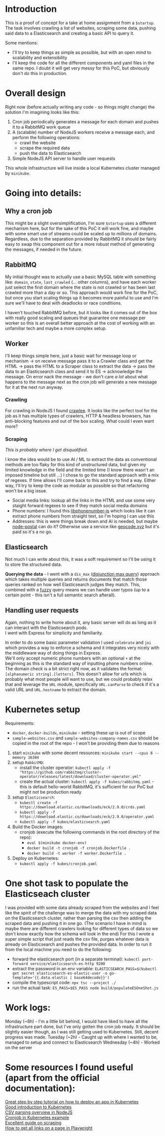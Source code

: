 # Introduction
This is a proof of concept for a take at home assignment from a `$startup`.  
The task involves crawling a list of websites, scraping some data, pushing said data to a Elasticsearch and creating a basic API to query it.

Some mentions:  
* I'll try to keep things as simple as possible, but with an open mind to scalability and extensibility
* I'll keep the code for all the different components and yaml files in the same repo. I doubt it will get very messy for this PoC, but obviously don't do this in production. 

# Overall design
Right now (before actually writing any code - so things might change) the solution I'm imagining looks like this:  
1. Cron job periodically generates a message for each domain and pushes it to a RabbitMQ work queue
2. A (scalable) number of NodeJS workers receive a message each, and perform the following operations:
    * crawl the website
    * scrape the required data
    * push the data to Elasticsearch
3. Simple NodeJS API server to handle user requests

This whole infrastructure will live inside a local Kubernetes cluster managed by `minikube`.

# Going into details:

## Why a cron job
This might be a slight oversimplification, I'm sure `$startup` uses a different mechanism here, but for the sake of this PoC it will work fine, and maybe with some smart use of streams could be scaled up to millions of domains.  
Regardless, due to the separation provided by RabbitMQ it should be fairly easy to swap this component out for a more robust method of generating the messages, if needed in the future.

## RabbitMQ
My initial thought was to actually use a basic MySQL table with something like: `domain`, `state`, `last_crawled` (... other columns), and have each worker just select the first domain where the state is not crawled or has been last crawled more than a day or so. This approach would work fine for the PoC, but once you start scaling things up it becomes more painful to use and I'm sure we'll have to deal with deadlocks or race conditions.

I haven't touched RabbitMQ before, but it looks like it comes out of the box with really good scaling and queues that guarantee one message per worker so this is an overall better approach at the cost of working with an unfamiliar tech and maybe a more complex setup.

## Worker
I'll keep things simple here, just a basic wait for message loop or mechanism -> on receive message pass it to a Crawler class and get the HTML -> pass the HTML to a Scraper class to extract the data -> pass the data to an Elasticsearch class and send it to ES -> acknowledge the message. On error nack the message - we don't care *a lot* about what happens to the message next as the cron job will generate a new message for it at the next run anyway.

### Crawling
For crawling in NodeJS I found [crawlee](https://crawlee.dev/). It looks like the perfect tool for the job as it has multiple types of crawlers, HTTP & headless browsers, has anti-blocking features and out of the box scaling. What could I even want more?

### Scraping
*This is probably where I get disqualified.*

I know the idea would be to use AI / ML to extract the data as conventional methods are too flaky for this kind of unstructured data, but given my limited knowledge in the field and the limited time (I know there wasn't an imposed timeline but still ...) I chose to go the standard approach with a mix of regexes. If time allows I'll come back to this and try to find a way. Either way, I'll try to keep the code as modular as possible so that refactoring won't be a big issue.

* Social media links: lookup all the links in the HTML and use some very staight forward regexes to see if they match social media domains
* Phone numbers: I found this [libphonenumber-js](https://www.npmjs.com/package/libphonenumber-js) which looks like it can extract phone numbers from straight text, so I'm hoping I can use this
* Addresses: this is were things break down and AI is needed, but maybe [node-postal](https://www.npmjs.com/package/node-postal) can do it? Otherwise use a service like [geocode.xyz](https://geocode.xyz/api) but it's paid so it's a no go.

## Elasticsearch
Not much I can write about this, it was a soft requirement so I'll be using it to store the structured data.

**Querying the data** - I went with a `dis_max` ([disjunction max query](https://www.elastic.co/guide/en/elasticsearch/reference/current/query-dsl-dis-max-query.html)) approach which takes multiple queries and returns documents that match those queries ranked on how well Elasticsearch judges they match. This, combined with a [fuzzy](https://www.elastic.co/guide/en/elasticsearch/reference/current/query-dsl-fuzzy-query.html) query means we can handle user typos (up to a certain point - this isn't a full semantic search afterall).

## Handling user requests
Again, nothing to write home about it, any basic server will do as long as it can interact with the Elasticsearch pods.  
I went with Express for simplicity and familiarity. 

In order to do some basic parameter validation I used `celebrate` and `joi` which provides a way to enforce a schema and it integrates very nicely with the middleware way of doing things in Express.  
We'll only accept numeric phone numbers with an optional `+` at the beginning as this is the standard way of inputting phone numbers online.  
The domain check is a bit strict right now, as it validates the format: `[alphanumeric string].[letters]`. This doesn't allow for urls which is probably what most people will want to use, but we could probably relax that and leverage the `URL` module, specifically `URL.canParse` to check if it's a valid URL and `URL.hostname` to extract the domain.


# Kubernetes setup

Requirements:
* `docker`, `docker-buildx`, `minikube` - setting these up is out of scope
* `sample-websites.csv` and `sample-websites-company-names.csv` should be copied in the root of the repo - I won't be providing them due to reasons  

1. start `minikube` with some decent resources: `minikube start --cpus 8 --memory 16384`
2. setup `RabbitMQ`:
    * install the cluster operator: `kubectl apply -f "https://github.com/rabbitmq/cluster-operator/releases/latest/download/cluster-operator.yml"`
    * create the actual cluster: `kubectl apply -f kubes/rabbitmq.yaml` - this is default hello-world RabbitMQ, it's sufficient for our PoC but might not be production ready
3. setup `Elasticsearch`:
    * `kubectl create -f https://download.elastic.co/downloads/eck/2.9.0/crds.yaml`
    * `kubectl apply -f https://download.elastic.co/downloads/eck/2.9.0/operator.yaml`
    * `kubectl apply -f kubes/elasticsearch.yaml`
4. Build the Docker images:
    * cronjob (execute the following commands in the root directory of the repo):
        - `eval $(minikube docker-env)`
        - `docker build -t cronjob -f cronjob.Dockerfile .`
        - `docker build -t worker -f worker.Dockerfile .`
5. Deploy on Kubernetes:
    * `kubectl apply -f kubes/cronjob.yaml`


# One shot task to populate the Elasticseach cluster
I was provided with some data already scraped from the websites and I feel like the spirit of the challenge was to merge the data with my scraped data on the Elasticsearch cluster, rather than parsing the csv then adding the scraped data and pushing it in one go. (The scenario I have in mind is maybe there are different crawlers looking for different types of data so we don't know exactly how the schema will look in the end)
For this I wrote a super simple script that just reads the csv file, purges whatever data is already on Elasticsearch and pushes the provided data.
In order to run it from the local machine you need to do the following:
- forward the elasticsearch port (in a separate terminal): `kubectl port-forward service/elasticsearch-es-http 9200`
- extract the password in an env variable: `ELASTICSEARCH_PASS=$(kubectl get secret elasticsearch-es-elastic-user -o go-template='{{.data.elastic | base64decode}}')`
- compile the typescript code: `npx tsc --project ./`
- run the actual task: `ES_PASS=$ES_PASS node build/populateESOneShot.js`

# Work logs:
Monday (~8h) - I'm a little bit behind, I would have liked to have all the infrastructure part done, but I've only gotten the cron job ready. It should be slightly easier though, as I was still getting used to Kubernetes. Still, decent progress was made.
Tuesday (~2h) - Caught up with where I wanted to be, managed to setup and connect to Elasticsearch
Wednesday (~4h) - Worked on the server


# Some resources I found useful (apart from the official documentation):

[Great step by step tutorial on how to deploy an app in Kubernetes](https://theekshanawj.medium.com/kubernetes-deploying-a-nodejs-app-in-minikube-local-development-92df31e0b037)  
[Good introduction to Kubernetes](https://www.digitalocean.com/community/tutorials/how-to-use-minikube-for-local-kubernetes-development-and-testing)  
[CSV parsing overview in NodeJS](https://blog.logrocket.com/complete-guide-csv-files-node-js/)  
[Cronjob in Kubernetes example](https://www.twilio.com/blog/automate-scripts-golang-minikube-cronjobs)  
[Excellent guide on scraping](https://blog.logrocket.com/node-js-web-scraping-tutorial/)  
[How to get all links on a page in Playwright](https://stackoverflow.com/questions/70702820/how-can-i-click-on-all-links-matching-a-selector-with-playwright)
